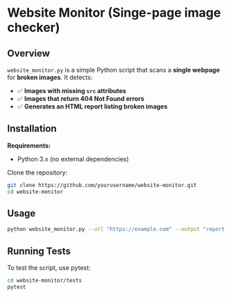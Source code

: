 # Website Monitor (Singe-page image checker)

## Overview
`website_monitor.py` is a simple Python script that scans a **single webpage** for **broken images**. It detects:
- ✅ **Images with missing `src` attributes**
- ✅ **Images that return 404 Not Found errors**
- ✅ **Generates an HTML report listing broken images**

## Installation
**Requirements:**
- Python 3.x (no external dependencies)

Clone the repository:
```bash
git clone https://github.com/yourusername/website-monitor.git
cd website-monitor
```

## Usage
```bash
python website_monitor.py --url "https://example.com" --output "report.html"
```

## Running Tests
To test the script, use pytest:
```bash
cd website-monitor/tests
pytest
```